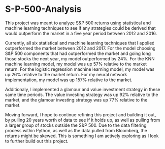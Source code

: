 # S-P-500-Analysis

This project was meant to analyze S&P 500 returns using statistical and machine learning techniques to see if any strategies could be derived that would outperform the market in a five year period between 2012 and 2016. 

Currently, all six statistical and machine learning techniques that I applied outperformed the market between 2012 and 2017. For the model choosing S&P 500 components that had outperformed the market and going long those stocks the next year, my model outperformed by 24%. For the KNN machine learning model, my model was up 57% relative to the market return. For the logistic regression machine learning model, my model was up 26% relative to the market return. For my neural network implementation, my model was up 157% relative to the market.

Additionaly, I implemented a glamour and value investment strategy in these same time periods. The value investing strategy was up 92% relative to the market, and the glamour investing strategy was up 77% relative to the market.

Moving forward, I hope to continue refining this project and building it out, by pulling 20 years worth of data to see if it holds up, as well as pulling from a larger group of stocks outside the S&P 500. Due to the data filtering process within Python, as well as the data pulled from Bloomberg, the returns might be skewed. This is something I am actively exploring as I look to further build out this project. 
